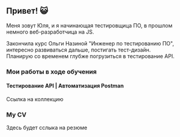 ## Привет! 😺

Меня зовут Юля, и я начинающая тестировщица ПО, в прошлом немного веб-разработчица на JS.

Закончила курс Ольги Назиной "Инженер по тестированию ПО", интересно развиваться дальше, постигать тест-дизайн.\
Планирую со временем глубже погрузиться в тестирование API.

### Мои работы в ходе обучения

#### Тестирование API | Автоматизация Postman
Ссылка на коллекцию

### My CV
Здесь будет сслыка на резюме
<!--
**JulianaAstra/JulianaAstra** is a ✨ _special_ ✨ repository because its `README.md` (this file) appears on your GitHub profile.

Here are some ideas to get you started:

- 🔭 I’m currently working on ...
- 🌱 I’m currently learning ...
- 👯 I’m looking to collaborate on ...
- 🤔 I’m looking for help with ...
- 💬 Ask me about ...
- 📫 How to reach me: ...
- 😄 Pronouns: ...
- ⚡ Fun fact: ...
-->
